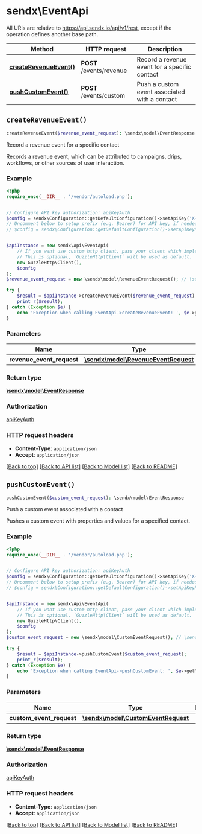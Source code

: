 # sendx\EventApi

All URIs are relative to https://api.sendx.io/api/v1/rest, except if the operation defines another base path.

| Method | HTTP request | Description |
| ------------- | ------------- | ------------- |
| [**createRevenueEvent()**](EventApi.md#createRevenueEvent) | **POST** /events/revenue | Record a revenue event for a specific contact |
| [**pushCustomEvent()**](EventApi.md#pushCustomEvent) | **POST** /events/custom | Push a custom event associated with a contact |


## `createRevenueEvent()`

```php
createRevenueEvent($revenue_event_request): \sendx\model\EventResponse
```

Record a revenue event for a specific contact

Records a revenue event, which can be attributed to campaigns, drips, workflows, or other sources of user interaction.

### Example

```php
<?php
require_once(__DIR__ . '/vendor/autoload.php');


// Configure API key authorization: apiKeyAuth
$config = sendx\Configuration::getDefaultConfiguration()->setApiKey('X-Team-ApiKey', 'YOUR_API_KEY');
// Uncomment below to setup prefix (e.g. Bearer) for API key, if needed
// $config = sendx\Configuration::getDefaultConfiguration()->setApiKeyPrefix('X-Team-ApiKey', 'Bearer');


$apiInstance = new sendx\Api\EventApi(
    // If you want use custom http client, pass your client which implements `GuzzleHttp\ClientInterface`.
    // This is optional, `GuzzleHttp\Client` will be used as default.
    new GuzzleHttp\Client(),
    $config
);
$revenue_event_request = new \sendx\model\RevenueEventRequest(); // \sendx\model\RevenueEventRequest

try {
    $result = $apiInstance->createRevenueEvent($revenue_event_request);
    print_r($result);
} catch (Exception $e) {
    echo 'Exception when calling EventApi->createRevenueEvent: ', $e->getMessage(), PHP_EOL;
}
```

### Parameters

| Name | Type | Description  | Notes |
| ------------- | ------------- | ------------- | ------------- |
| **revenue_event_request** | [**\sendx\model\RevenueEventRequest**](../Model/RevenueEventRequest.md)|  | |

### Return type

[**\sendx\model\EventResponse**](../Model/EventResponse.md)

### Authorization

[apiKeyAuth](../../README.md#apiKeyAuth)

### HTTP request headers

- **Content-Type**: `application/json`
- **Accept**: `application/json`

[[Back to top]](#) [[Back to API list]](../../README.md#endpoints)
[[Back to Model list]](../../README.md#models)
[[Back to README]](../../README.md)

## `pushCustomEvent()`

```php
pushCustomEvent($custom_event_request): \sendx\model\EventResponse
```

Push a custom event associated with a contact

Pushes a custom event with properties and values for a specified contact.

### Example

```php
<?php
require_once(__DIR__ . '/vendor/autoload.php');


// Configure API key authorization: apiKeyAuth
$config = sendx\Configuration::getDefaultConfiguration()->setApiKey('X-Team-ApiKey', 'YOUR_API_KEY');
// Uncomment below to setup prefix (e.g. Bearer) for API key, if needed
// $config = sendx\Configuration::getDefaultConfiguration()->setApiKeyPrefix('X-Team-ApiKey', 'Bearer');


$apiInstance = new sendx\Api\EventApi(
    // If you want use custom http client, pass your client which implements `GuzzleHttp\ClientInterface`.
    // This is optional, `GuzzleHttp\Client` will be used as default.
    new GuzzleHttp\Client(),
    $config
);
$custom_event_request = new \sendx\model\CustomEventRequest(); // \sendx\model\CustomEventRequest

try {
    $result = $apiInstance->pushCustomEvent($custom_event_request);
    print_r($result);
} catch (Exception $e) {
    echo 'Exception when calling EventApi->pushCustomEvent: ', $e->getMessage(), PHP_EOL;
}
```

### Parameters

| Name | Type | Description  | Notes |
| ------------- | ------------- | ------------- | ------------- |
| **custom_event_request** | [**\sendx\model\CustomEventRequest**](../Model/CustomEventRequest.md)|  | |

### Return type

[**\sendx\model\EventResponse**](../Model/EventResponse.md)

### Authorization

[apiKeyAuth](../../README.md#apiKeyAuth)

### HTTP request headers

- **Content-Type**: `application/json`
- **Accept**: `application/json`

[[Back to top]](#) [[Back to API list]](../../README.md#endpoints)
[[Back to Model list]](../../README.md#models)
[[Back to README]](../../README.md)
